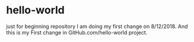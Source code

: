 # hello-world
just for beginning repository
I am doing my first change on 8/12/2018. And this is my First change in GitHub.com/hello-world project.
